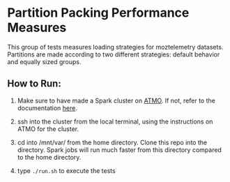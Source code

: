 # Partition Packing Performance Measures

This group of tests measures loading strategies for moztelemetry datasets. Partitions are made according to two different strategies: default behavior and equally sized groups.

## How to Run:

1. Make sure to have made a Spark cluster on [ATMO](https://analysis.telemetry.mozilla.org/). If not, refer to the documentation [here](https://docs.telemetry.mozilla.org/tools/spark.html). 

2. ssh into the cluster from the local terminal, using the instructions on ATMO for the cluster.

3. cd into /mnt/var/ from the home directory. Clone this repo into the directory. Spark jobs will run much faster from this directory compared to the home directory.

4. type `./run.sh` to execute the tests
